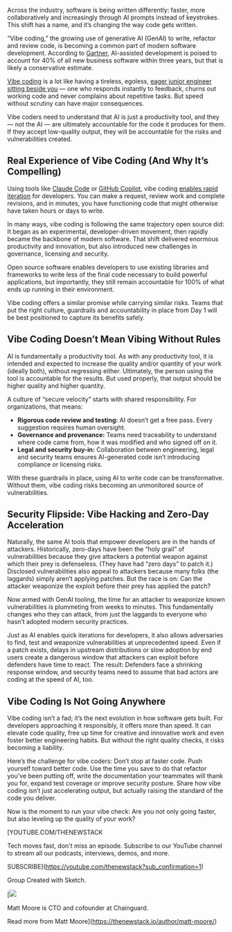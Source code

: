 Across the industry, software is being written differently: faster, more collaboratively and increasingly through AI prompts instead of keystrokes. This shift has a name, and it’s changing the way code gets written.

“Vibe coding,” the growing use of generative AI (GenAI) to write, refactor and review code, is becoming a common part of modern software development. According to [Gartner](https://www.wsj.com/articles/vibe-coding-has-arrived-for-businesses-5528e942?gaa_at=eafs&gaa_n=ASWzDAiDGK1gQIiBNGxgG9h2Ppe5MD-ik1XwF_kQ0ON3Gt-ITRPgZ6PVxwtCSE6drq0%3D&gaa_ts=686ee764&gaa_sig=2kWKSayguXiNjU0LY9yFSJFPO9wxb33xfNI12ErZ4sYmM1nU_KBEsDe4d3SJWsBa_iNXgvY7WtjRzJ6Po9HPrA%3D%3D), AI-assisted development is poised to account for 40% of all new business software within three years, but that is likely a conservative estimate.

[Vibe coding](https://thenewstack.io/to-vibe-or-not-to-vibe-when-and-where-to-use-vibe-coding/) is a lot like having a tireless, egoless, [eager junior engineer sitting beside you](https://thenewstack.io/github-copilot-wants-to-become-your-peer-programmer/) — one who responds instantly to feedback, churns out working code and never complains about repetitive tasks. But speed without scrutiny can have major consequences.

Vibe coders need to understand that AI is just a productivity tool, and they — not the AI — are ultimately accountable for the code it produces for them. If they accept low-quality output, they will be accountable for the risks and vulnerabilities created.

## **Real Experience of Vibe Coding (And Why It’s Compelling)**

Using tools like [Claude Code](https://thenewstack.io/claude-code-user-base-grows-300-as-anthropic-launches-enterprise-analytics-dashboard/) or [GitHub Copilot](https://thenewstack.io/github-copilot-a-powerful-controversial-autocomplete-for-developers/), vibe coding [enables rapid iteration](https://thenewstack.io/vibe-coding-where-everyone-can-speak-computer-programming/) for developers. You can make a request, review work and complete revisions, and in minutes, you have functioning code that might otherwise have taken hours or days to write.

In many ways, vibe coding is following the same trajectory open source did: It began as an experimental, developer-driven movement, then rapidly became the backbone of modern software. That shift delivered enormous productivity and innovation, but also introduced new challenges in governance, licensing and security.

Open source software enables developers to use existing libraries and frameworks to write less of the final code necessary to build powerful applications, but importantly, they still remain accountable for 100% of what ends up running in their environment.

Vibe coding offers a similar promise while carrying similar risks. Teams that put the right culture, guardrails and accountability in place from Day 1 will be best positioned to capture its benefits safely.

## **Vibe Coding Doesn’t Mean Vibing Without Rules**

AI is fundamentally a productivity tool. As with any productivity tool, it is intended and expected to increase the quality and/or quantity of your work (ideally both), without regressing either. Ultimately, the person using the tool is accountable for the results. But used properly, that output should be higher quality and higher quantity.

A culture of “secure velocity” starts with shared responsibility. For organizations, that means:

* **Rigorous code review and testing:** AI doesn’t get a free pass. Every suggestion requires human oversight.
* **Governance and provenance:** Teams need traceability to understand where code came from, how it was modified and who signed off on it.
* **Legal and security buy-in:** Collaboration between engineering, legal and security teams ensures AI-generated code isn’t introducing compliance or licensing risks.

With these guardrails in place, using AI to write code can be transformative. Without them, vibe coding risks becoming an unmonitored source of vulnerabilities.

## **Security Flipside: Vibe Hacking and Zero-Day Acceleration**

Naturally, the same AI tools that empower developers are in the hands of attackers. Historically, zero-days have been the “holy grail” of vulnerabilities because they give attackers a potential weapon against which their prey is defenseless. (They have had “zero days” to patch it.) Disclosed vulnerabilities also appeal to attackers because many folks (the laggards) simply aren’t applying patches. But the race is on: Can the attacker weaponize the exploit before their prey has applied the patch?

Now armed with GenAI tooling, the time for an attacker to weaponize known vulnerabilities is plummeting from weeks to minutes. This fundamentally changes who they can attack, from just the laggards to everyone who hasn’t adopted modern security practices.

Just as AI enables quick iterations for developers, it also allows adversaries to find, test and weaponize vulnerabilities at unprecedented speed. Even if a patch exists, delays in upstream distributions or slow adoption by end users create a dangerous window that attackers can exploit before defenders have time to react. The result: Defenders face a shrinking response window, and security teams need to assume that bad actors are coding at the speed of AI, too.

## **Vibe Coding Is Not Going Anywhere**

Vibe coding isn’t a fad; it’s the next evolution in how software gets built. For developers approaching it responsibly, it offers more than speed. It can elevate code quality, free up time for creative and innovative work and even foster better engineering habits. But without the right quality checks, it risks becoming a liability.

Here’s the challenge for vibe coders: Don’t stop at faster code. Push yourself toward better code. Use the time you save to do that refactor you’ve been putting off, write the documentation your teammates will thank you for, expand test coverage or improve security posture. Share how vibe coding isn’t just accelerating output, but actually raising the standard of the code you deliver.

Now is the moment to run your vibe check: Are you not only going faster, but also leveling up the quality of your work?

[YOUTUBE.COM/THENEWSTACK

Tech moves fast, don't miss an episode. Subscribe to our YouTube
channel to stream all our podcasts, interviews, demos, and more.

SUBSCRIBE](https://youtube.com/thenewstack?sub_confirmation=1)

Group
Created with Sketch.

[![](https://thenewstack.io/wp-content/uploads/2024/05/60dd1541-cropped-24642161-matt-moore-600x600.png)

Matt Moore is CTO and cofounder at Chainguard.

Read more from Matt Moore](https://thenewstack.io/author/matt-moore/)